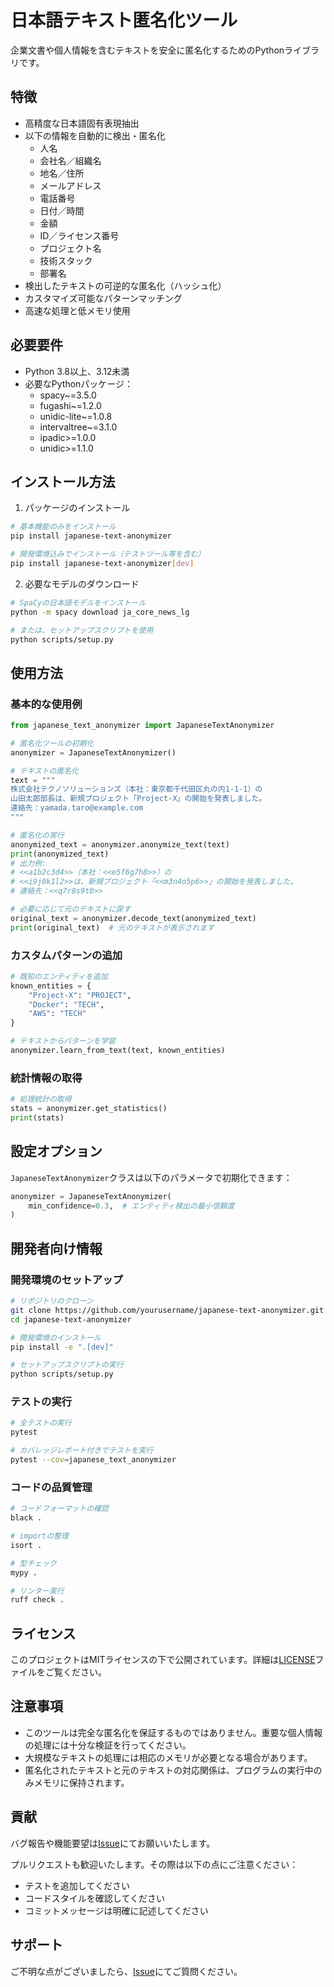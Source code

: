 # 日本語テキスト匿名化ツール

企業文書や個人情報を含むテキストを安全に匿名化するためのPythonライブラリです。

## 特徴

- 高精度な日本語固有表現抽出
- 以下の情報を自動的に検出・匿名化
  - 人名
  - 会社名／組織名
  - 地名／住所
  - メールアドレス
  - 電話番号
  - 日付／時間
  - 金額
  - ID／ライセンス番号
  - プロジェクト名
  - 技術スタック
  - 部署名
- 検出したテキストの可逆的な匿名化（ハッシュ化）
- カスタマイズ可能なパターンマッチング
- 高速な処理と低メモリ使用

## 必要要件

- Python 3.8以上、3.12未満
- 必要なPythonパッケージ：
  - spacy~=3.5.0
  - fugashi~=1.2.0
  - unidic-lite~=1.0.8
  - intervaltree~=3.1.0
  - ipadic>=1.0.0
  - unidic>=1.1.0

## インストール方法

1. パッケージのインストール
```bash
# 基本機能のみをインストール
pip install japanese-text-anonymizer

# 開発環境込みでインストール（テストツール等を含む）
pip install japanese-text-anonymizer[dev]
```

2. 必要なモデルのダウンロード
```bash
# SpaCyの日本語モデルをインストール
python -m spacy download ja_core_news_lg

# または、セットアップスクリプトを使用
python scripts/setup.py
```

## 使用方法

### 基本的な使用例

```python
from japanese_text_anonymizer import JapaneseTextAnonymizer

# 匿名化ツールの初期化
anonymizer = JapaneseTextAnonymizer()

# テキストの匿名化
text = """
株式会社テクノソリューションズ（本社：東京都千代田区丸の内1-1-1）の
山田太郎部長は、新規プロジェクト「Project-X」の開始を発表しました。
連絡先：yamada.taro@example.com
"""

# 匿名化の実行
anonymized_text = anonymizer.anonymize_text(text)
print(anonymized_text)
# 出力例:
# <<a1b2c3d4>>（本社：<<e5f6g7h8>>）の
# <<i9j0k1l2>>は、新規プロジェクト「<<m3n4o5p6>>」の開始を発表しました。
# 連絡先：<<q7r8s9t0>>

# 必要に応じて元のテキストに戻す
original_text = anonymizer.decode_text(anonymized_text)
print(original_text)  # 元のテキストが表示されます
```

### カスタムパターンの追加

```python
# 既知のエンティティを追加
known_entities = {
    "Project-X": "PROJECT",
    "Docker": "TECH",
    "AWS": "TECH"
}

# テキストからパターンを学習
anonymizer.learn_from_text(text, known_entities)
```

### 統計情報の取得

```python
# 処理統計の取得
stats = anonymizer.get_statistics()
print(stats)
```

## 設定オプション

`JapaneseTextAnonymizer`クラスは以下のパラメータで初期化できます：

```python
anonymizer = JapaneseTextAnonymizer(
    min_confidence=0.3,  # エンティティ検出の最小信頼度
)
```

## 開発者向け情報

### 開発環境のセットアップ

```bash
# リポジトリのクローン
git clone https://github.com/yourusername/japanese-text-anonymizer.git
cd japanese-text-anonymizer

# 開発環境のインストール
pip install -e ".[dev]"

# セットアップスクリプトの実行
python scripts/setup.py
```

### テストの実行

```bash
# 全テストの実行
pytest

# カバレッジレポート付きでテストを実行
pytest --cov=japanese_text_anonymizer
```

### コードの品質管理

```bash
# コードフォーマットの確認
black .

# importの整理
isort .

# 型チェック
mypy .

# リンター実行
ruff check .
```

## ライセンス

このプロジェクトはMITライセンスの下で公開されています。詳細は[LICENSE](LICENSE)ファイルをご覧ください。

## 注意事項

- このツールは完全な匿名化を保証するものではありません。重要な個人情報の処理には十分な検証を行ってください。
- 大規模なテキストの処理には相応のメモリが必要となる場合があります。
- 匿名化されたテキストと元のテキストの対応関係は、プログラムの実行中のみメモリに保持されます。

## 貢献

バグ報告や機能要望は[Issue](https://github.com/raspverry/jp_hide_text/issues)にてお願いいたします。

プルリクエストも歓迎いたします。その際は以下の点にご注意ください：
- テストを追加してください
- コードスタイルを確認してください
- コミットメッセージは明確に記述してください

## サポート

ご不明な点がございましたら、[Issue](https://github.com/raspverry/jp_hide_text/issues)にてご質問ください。
